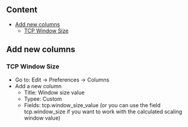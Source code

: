 ## Content
* [Add new columns](#add_new_columns)
  * [TCP Window Size](#add_comulum_tcp_window_size)

## Add new columns <a name='add_new_columns'>

### TCP Window Size <a name="add_comulum_tcp_window_size">
* Go to: Edit -> Preferences -> Columns
* Add a new column 
  * Title: Window size value
  * Typee: Custom 
  * Fields: tcp.window_size_value  (or you can use the field tcp.window_size if you want to work with the calculated scaling window value)
